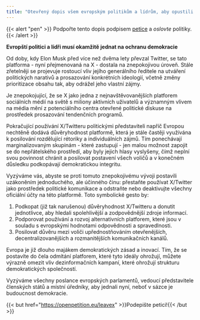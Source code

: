 ```yaml
---
title: "Otevřený dopis všem evropským politikům a lídrům, aby opustili X/Twitter"
---
```


{{< alert "pen" >}}
Podpořte tento dopis podpisem [petice](https://openpetition.eu/leavex) a _oslovte_ politiky.  
{{< /alert >}}

**Evropští politici a lídři musí okamžitě jednat na ochranu demokracie**

Od doby, kdy Elon Musk před více než dvěma lety převzal Twitter, se tato platforma - nyní přejmenovaná na X - dostala na znepokojivou úroveň. Stále zřetelněji se projevuje rostoucí vliv jejího generálního ředitele na utváření politických narativů a prosazování konkrétních ideologií, včetně změny prioritizace obsahu tak, aby odrážel jeho vlastní zájmy.

Je znepokojující, že se X jako jedna z nejnavštěvovanějších platforem sociálních médií na světě s miliony aktivních uživatelů a významným vlivem na média mění z potenciálního centra otevřené politické diskuse na prostředek prosazování tendenčních programů.

Pokračující používání X/Twitteru politickými představiteli napříč Evropou nechtěně dodává důvěryhodnost platformě, která je stále častěji využívána k posilování rozdělující rétoriky a individuálních zájmů. Tím ponechávají marginalizovaným skupinám - které zastupují - jen malou možnost zapojit se do nepřátelského prostředí, aby byly jejich hlasy vyslyšeny, čímž neplní svou povinnost chránit a posilovat postavení všech voličů a v konečném důsledku podkopávají demokratickou integritu.

Vyzýváme vás, abyste se proti tomuto znepokojivému vývoji postavili uzákoněním jednoduchého, ale účinného činu: přestaňte používat X/Twitter jako prostředek politické komunikace a odstraňte nebo deaktivujte všechny oficiální účty na této platformě. Toto symbolické gesto by:

1. Podkopat (již tak narušenou) důvěryhodnost X/Twitteru a donutit jednotlivce, aby hledali spolehlivější a zodpovědnější zdroje informací.
1. Podporovat používání a rozvoj alternativních platforem, které jsou v souladu s evropskými hodnotami odpovědnosti a spravedlnosti.
1. Posilovat důvěru mezi voliči upřednostňováním otevřenějších, decentralizovanějších a rozmanitějších komunikačních kanálů.

Evropa je již dlouho majákem demokratických zásad a inovací. Tím, že se postavíte do čela odmítání platforem, které tyto ideály ohrožují, můžete výrazně omezit vliv dezinformačních kampaní, které ohrožují strukturu demokratických společností.

Vyzýváme všechny poslance evropských parlamentů, vedoucí představitele členských států a místní úředníky, aby jednali nyní, neboť v sázce je budoucnost demokracie.

{{< but href="https://openpetition.eu/leavex" >}}Podepište petici!{{< /but >}}

